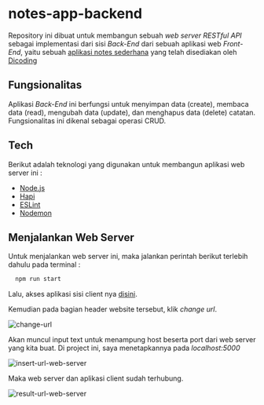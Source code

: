 
# notes-app-backend

Repository ini dibuat untuk membangun sebuah _web server_ _RESTful API_ sebagai 
implementasi dari sisi _Back-End_ dari sebuah aplikasi web _Front-End_, yaitu sebuah 
[aplikasi notes sederhana](http://notesapp-v1.dicodingacademy.com/) yang telah disediakan oleh [Dicoding](https://www.dicoding.com/)


## Fungsionalitas

Aplikasi _Back-End_ ini berfungsi untuk menyimpan data (create), membaca data (read), mengubah data (update), 
dan menghapus data (delete) catatan. Fungsionalitas ini dikenal sebagai operasi CRUD.


## Tech

Berikut adalah teknologi yang digunakan untuk membangun aplikasi web server ini :
* [Node.js](https://nodejs.org)
* [Hapi](https://hapi.dev/)
* [ESLint](https://eslint.org/)
* [Nodemon](https://nodemon.io/)


## Menjalankan Web Server

Untuk menjalankan web server ini, maka jalankan perintah berikut terlebih dahulu pada terminal :

```bash
  npm run start
```



Lalu, akses aplikasi sisi client nya [disini](http://notesapp-v1.dicodingacademy.com/).


Kemudian pada bagian header website tersebut, klik *change url*.

![change-url](https://user-images.githubusercontent.com/26517220/206914776-a2170e31-3ccd-4b72-812e-acc3caa3e138.png)



Akan muncul input text untuk menampung host beserta port dari web server yang kita buat. Di project ini, saya menetapkannya pada *localhost:5000*

![insert-url-web-server](https://user-images.githubusercontent.com/26517220/206915045-75ad5c82-d18f-4d0e-97ad-5de6d4a34396.png)



Maka web server dan aplikasi client sudah terhubung.

![result-url-web-server](https://user-images.githubusercontent.com/26517220/206915145-4cc43abb-5204-430c-865a-b4bf28c9cf4e.png)
